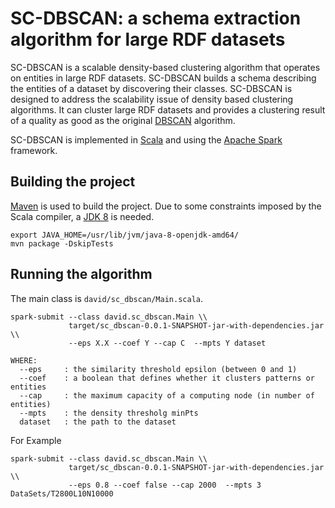 # SC-DBSCAN: a schema extraction algorithm for large RDF datasets
SC-DBSCAN is a scalable density-based clustering algorithm that operates on entities in large RDF datasets.
SC-DBSCAN builds a schema describing the entities of a dataset by discovering their classes.
SC-DBSCAN is designed to address the scalability issue of density based clustering algorithms.
It can cluster large RDF datasets and provides a clustering result of a quality as good as the original [DBSCAN](https://en.wikipedia.org/wiki/DBSCAN) algorithm.

SC-DBSCAN is implemented in [Scala](https://www.scala-lang.org/) and using the [Apache Spark](https://spark.apache.org/) framework.

## Building the project
[Maven](https://maven.apache.org/) is used to build the project.
Due to some constraints imposed by the Scala compiler, a [JDK 8](https://adoptopenjdk.net/) is needed.

```
export JAVA_HOME=/usr/lib/jvm/java-8-openjdk-amd64/
mvn package -DskipTests
```

## Running the algorithm
The main class is `david/sc_dbscan/Main.scala`.

```
spark-submit --class david.sc_dbscan.Main \\
             target/sc_dbscan-0.0.1-SNAPSHOT-jar-with-dependencies.jar \\
             --eps X.X --coef Y --cap C  --mpts Y dataset

WHERE:
  --eps 	: the similarity threshold epsilon (between 0 and 1)
  --coef 	: a boolean that defines whether it clusters patterns or entities
  --cap 	: the maximum capacity of a computing node (in number of entities)
  --mpts 	: the density thresholg minPts
  dataset   : the path to the dataset
```

For Example
```
spark-submit --class david.sc_dbscan.Main \\
             target/sc_dbscan-0.0.1-SNAPSHOT-jar-with-dependencies.jar \\
             --eps 0.8 --coef false --cap 2000  --mpts 3 DataSets/T2800L10N10000
```
